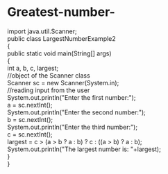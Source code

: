 # Greatest-number-
import java.util.Scanner;  
public class LargestNumberExample2  
{  
public static void main(String[] args)   
{  
int a, b, c, largest;  
//object of the Scanner class  
Scanner sc = new Scanner(System.in);  
//reading input from the user  
System.out.println("Enter the first number:");  
a = sc.nextInt();  
System.out.println("Enter the second number:");  
b = sc.nextInt();  
System.out.println("Enter the third number:");  
c = sc.nextInt();  
largest = c > (a > b ? a : b) ? c : ((a > b) ? a : b);  
System.out.println("The largest number is: "+largest);  
}  
}  
